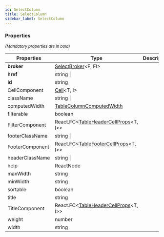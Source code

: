 ```yaml
---
id: SelectColumn
title: SelectColumn
sidebar_label: SelectColumn
---
```




### Properties

<font size="2"><i>(Mandatory properties are in bold)</i></font>

| Properties | Type | Description |
| --------- | ---- | ----------- |
| **broker** | [SelectBroker](/api2/types/SelectBroker.md)<F, FI\> |  |
| **href** | string \|  |  |
| **id** | string |  |
| CellComponent | [Cell](/api2/types/Cell.md)<T, I\> |  |
| className | string \|  |  |
| computedWidth | [TableColumnComputedWidth](/api2/types/TableColumnComputedWidth.md) |  |
| filterable | boolean |  |
| FilterComponent | React.FC<[TableHeaderCellProps](/api2/types/TableHeaderCellProps.md)<T, I\>\> |  |
| footerClassName | string \|  |  |
| FooterComponent | React.FC<[TableFooterCellProps](/api2/types/TableFooterCellProps.md)<T, I\>\> |  |
| headerClassName | string \|  |  |
| help | ReactNode |  |
| maxWidth | string |  |
| minWidth | string |  |
| sortable | boolean |  |
| title | string |  |
| TitleComponent | React.FC<[TableHeaderCellProps](/api2/types/TableHeaderCellProps.md)<T, I\>\> |  |
| weight | number |  |
| width | string |  |
